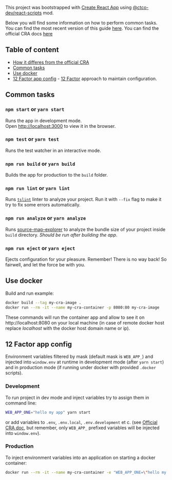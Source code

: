 This project was bootstrapped with [Create React App](https://github.com/facebookincubator/create-react-app) using [@ctco-dev/react-scripts](https://github.com/ctco-dev/create-react-app) mod.

Below you will find some information on how to perform common tasks.<br>
You can find the most recent version of this guide [here](https://github.com/ctco-dev/create-react-app/blob/master/packages/react-scripts/template/README.md).
You can find the official CRA docs [here](https://github.com/facebookincubator/create-react-app/blob/master/packages/react-scripts/template/README.md)

## Table of content
* [How it differes from the official CRA](https://github.com/ctco-dev/create-react-app/blob/master/README.md#how-it-differs-from-the-official-cra)
* [Common tasks](#common-tasks)
* [Use docker](#use-docker)
* [12 Factor app config](#12-factor-app-config) - [12 Factor](https://12factor.net/config) approach to maintain configuration.

## Common tasks

### `npm start` or `yarn start`

Runs the app in development mode.<br>
Open [http://localhost:3000](http://localhost:3000) to view it in the browser.

### `npm test` or `yarn test`

Runs the test watcher in an interactive mode.

### `npm run build` or `yarn build`

Builds the app for production to the `build` folder.

### `npm run lint` or `yarn lint`

Runs [`tslint`](https://palantir.github.io/tslint/) linter to analyze your project. Run it with `--fix` flag to make it try to fix some errors automatically.

### `npm run analyze` or `yarn analyze`

Runs [source-map-explorer](https://github.com/danvk/source-map-explorer) to analyze the bundle size of your project inside `build` directory. _Should be run after building the app_.

### `npm run eject` or `yarn eject`

Ejects configuration for your pleasure.
Remember! There is no way back! So fairwell, and let the force be with you.

## Use docker

Build and run example:
```sh
docker build --tag my-cra-image .
docker run --rm -it --name my-cra-container -p 8080:80 my-cra-image
```
These commands will run the container app and allow to see it on http://localhost:8080 on your local machine (in case of remote docker host replace _localhost_ with the docker host domain name or ip).

## 12 Factor app config

Environment variables filtered by mask (default mask is `WEB_APP_`) and injected into `window.env` at runtime in development mode (after `yarn start`) and in production mode (if running under docker with provided `.docker` scripts).

### Development
To run project in dev mode and inject variables try to assign them in command line:
```sh
WEB_APP_ONE="hello my app" yarn start
```

or add variables to `.env`, `.env.local`, `.env.development` et c. (see [Official CRA doc](https://github.com/facebook/create-react-app/blob/master/packages/react-scripts/template/README.md#adding-development-environment-variables-in-env), but remember, only `WEB_APP_` prefixed variables will be injected into `window.env`). 

### Production
To inject environment variables into an application on starting a docker container:
```sh
docker run --rm -it --name my-cra-container -e "WEB_APP_ONE=\"hello my app\"" -p 8080:80 my-cra-image
```

